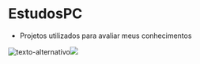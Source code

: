 # EstudosPC
- Projetos utilizados para avaliar meus conhecimentos

![texto-alternativo](link-da-imagem)![](![](https://img.shields.io/badge/JavaScript-323330?style=for-the-badge&logo=javascript&logoColor=F7DF1E))
